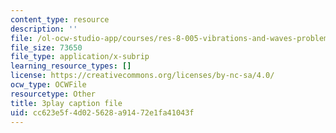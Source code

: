 ```yaml
---
content_type: resource
description: ''
file: /ol-ocw-studio-app/courses/res-8-005-vibrations-and-waves-problem-solving-fall-2012/cc623e5f4d025628a91472e1fa41043f_j1ADxLi1wYg.vtt
file_size: 73650
file_type: application/x-subrip
learning_resource_types: []
license: https://creativecommons.org/licenses/by-nc-sa/4.0/
ocw_type: OCWFile
resourcetype: Other
title: 3play caption file
uid: cc623e5f-4d02-5628-a914-72e1fa41043f
---
```


